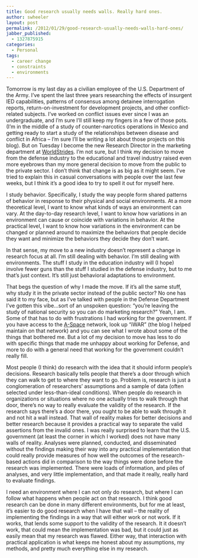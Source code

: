 ```yaml
---
title: Good research usually needs walls. Really hard ones.
author: swheeler
layout: post
permalink: /2012/01/29/good-research-usually-needs-walls-hard-ones/
jabber_published:
  - 1327875915
categories:
  - Personal
tags:
  - career change
  - constraints
  - environments
---
```

<div>
  <p>
    Tomorrow is my last day as a civilian employee of the U.S. Department of the Army. I&#8217;ve spent the last three years researching the effects of insurgent IED capabilities, patterns of consensus among detainee interrogation reports, return-on-investment for development projects, and other conflict-related subjects. I&#8217;ve worked on conflict issues ever since I was an undergraduate, and I&#8217;m sure I&#8217;ll still keep my fingers in a few of those pots. (I&#8217;m in the middle of a study of counter-narcotics operations in Mexico and getting ready to start a study of the relationships between disease and conflict in Africa &#8211; I&#8217;m sure I&#8217;ll be writing a lot about those projects on this blog). But on Tuesday I become the new Research Director in the marketing department at <a href="www.worldstrides.org">WorldStrides</a>. I&#8217;m not sure, but I think my decision to move from the defense industry to the educational and travel industry raised even more eyebrows than my more general decision to move from the public to the private sector. I don&#8217;t think that change is as big as it might seem. I&#8217;ve tried to explain this in casual conversations with people over the last few weeks, but I think it&#8217;s a good idea to try to spell it out for myself here.<!--more-->
  </p>
  
  <p>
    I study behavior. Specifically, I study the way people form shared patterns of behavior in response to their physical and social environments. At a more theoretical level, I want to know what kinds of ways an environment can vary. At the day-to-day research level, I want to know how variations in an environment can cause or coincide with variations in behavior. At the practical level, I want to know how variations in the environment can be changed or planned around to maximize the behaviors that people decide they want and minimize the behaviors they decide they don&#8217;t want.
  </p>
  
  <p>
    In that sense, my move to a new industry doesn&#8217;t represent a change in research focus at all. I&#8217;m still dealing with behavior. I&#8217;m still dealing with environments. The stuff I study in the education industry will (I hope) involve fewer guns than the stuff I studied in the defense industry, but to me that&#8217;s just context. It&#8217;s still just behavioral adaptations to environment.
  </p>
  
  <p>
    That begs the question of why I made the move. If it&#8217;s all the same stuff, why study it in the private sector instead of the public sector? No one has said it to my face, but as I&#8217;ve talked with people in the Defense Department I&#8217;ve gotten this vibe&#8230;sort of an unspoken question: &#8220;you&#8217;re leaving the study of national security so you can do marketing research?&#8221; Yeah, I am. Some of that has to do with frustrations I had working for the government. If you have access to the <a href="http://en.wikipedia.org/wiki/A-Space">A-Space</a> network, look up &#8220;iWAR&#8221; (the blog I helped maintain on that network) and you can see what I wrote about some of the things that bothered me. But a lot of my decision to move has less to do with specific things that made me unhappy about working for Defense, and more to do with a general need that working for the government couldn&#8217;t really fill.
  </p>
</div>

Most people (I think) do research with the idea that it should inform people&#8217;s decisions. Research basically tells people that there&#8217;s a door through which they can walk to get to where they want to go. Problem is, research is just a conglomeration of researchers&#8217; assumptions and a sample of data (often selected under less-than-ideal conditions). When people do research in organizations or situations where no one actually tries to walk through that door, there&#8217;s no way to really evaluate the validity of the research. If the research says there&#8217;s a door there, you ought to be able to walk through it and not hit a wall instead. That wall of reality makes for better decisions and better research because it provides a practical way to separate the valid assertions from the invalid ones. I was really surprised to learn that the U.S. government (at least the corner in which I worked) does not have many walls of reality. Analyses were planned, conducted, and disseminated without the findings making their way into any practical implementation that could really provide measures of how well the outcomes of the research-based actions did in comparison to the way things were done before the research was implemented. There were loads of information, and piles of analyses, and very little implementation, and that made it really, really hard to evaluate findings.

I need an environment where I can not only do research, but where I can follow what happens when people act on that research. I think good research can be done in many different environments, but for me at least, it&#8217;s easier to do good research when I have that wall &#8211; the reality of implementing the findings in a way that will either work or not work. If it works, that lends some support to the validity of the research. It it doesn&#8217;t work, that could mean the implementation was bad, but it could just as easily mean that my research was flawed. Either way, that interaction with practical application is what keeps me honest about my assumptions, my methods, and pretty much everything else in my research.
